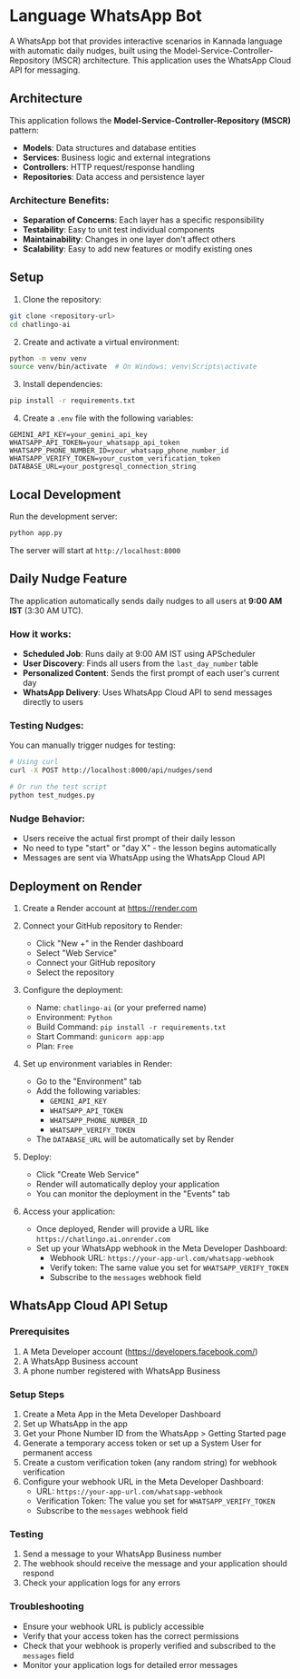 # Language WhatsApp Bot

A WhatsApp bot that provides interactive scenarios in Kannada language with automatic daily nudges, built using the Model-Service-Controller-Repository (MSCR) architecture. This application uses the WhatsApp Cloud API for messaging.

## Architecture

This application follows the **Model-Service-Controller-Repository (MSCR)** pattern:

- **Models**: Data structures and database entities
- **Services**: Business logic and external integrations
- **Controllers**: HTTP request/response handling
- **Repositories**: Data access and persistence layer

### Architecture Benefits:
- **Separation of Concerns**: Each layer has a specific responsibility
- **Testability**: Easy to unit test individual components
- **Maintainability**: Changes in one layer don't affect others
- **Scalability**: Easy to add new features or modify existing ones

## Setup

1. Clone the repository:
```bash
git clone <repository-url>
cd chatlingo-ai
```

2. Create and activate a virtual environment:
```bash
python -m venv venv
source venv/bin/activate  # On Windows: venv\Scripts\activate
```

3. Install dependencies:
```bash
pip install -r requirements.txt
```

4. Create a `.env` file with the following variables:
```
GEMINI_API_KEY=your_gemini_api_key
WHATSAPP_API_TOKEN=your_whatsapp_api_token
WHATSAPP_PHONE_NUMBER_ID=your_whatsapp_phone_number_id
WHATSAPP_VERIFY_TOKEN=your_custom_verification_token
DATABASE_URL=your_postgresql_connection_string
```

## Local Development

Run the development server:
```bash
python app.py
```

The server will start at `http://localhost:8000`

## Daily Nudge Feature

The application automatically sends daily nudges to all users at **9:00 AM IST** (3:30 AM UTC). 

### How it works:
- **Scheduled Job**: Runs daily at 9:00 AM IST using APScheduler
- **User Discovery**: Finds all users from the `last_day_number` table
- **Personalized Content**: Sends the first prompt of each user's current day
- **WhatsApp Delivery**: Uses WhatsApp Cloud API to send messages directly to users

### Testing Nudges:
You can manually trigger nudges for testing:
```bash
# Using curl
curl -X POST http://localhost:8000/api/nudges/send

# Or run the test script
python test_nudges.py
```

### Nudge Behavior:
- Users receive the actual first prompt of their daily lesson
- No need to type "start" or "day X" - the lesson begins automatically
- Messages are sent via WhatsApp using the WhatsApp Cloud API

## Deployment on Render

1. Create a Render account at https://render.com

2. Connect your GitHub repository to Render:
   - Click "New +" in the Render dashboard
   - Select "Web Service"
   - Connect your GitHub repository
   - Select the repository

3. Configure the deployment:
   - Name: `chatlingo-ai` (or your preferred name)
   - Environment: `Python`
   - Build Command: `pip install -r requirements.txt`
   - Start Command: `gunicorn app:app`
   - Plan: `Free`

4. Set up environment variables in Render:
   - Go to the "Environment" tab
   - Add the following variables:
     - `GEMINI_API_KEY`
     - `WHATSAPP_API_TOKEN`
     - `WHATSAPP_PHONE_NUMBER_ID`
     - `WHATSAPP_VERIFY_TOKEN`
   - The `DATABASE_URL` will be automatically set by Render

5. Deploy:
   - Click "Create Web Service"
   - Render will automatically deploy your application
   - You can monitor the deployment in the "Events" tab

6. Access your application:
   - Once deployed, Render will provide a URL like `https://chatlingo.ai.onrender.com`
   - Set up your WhatsApp webhook in the Meta Developer Dashboard:
     - Webhook URL: `https://your-app-url.com/whatsapp-webhook`
     - Verify token: The same value you set for `WHATSAPP_VERIFY_TOKEN`
     - Subscribe to the `messages` webhook field


## WhatsApp Cloud API Setup

### Prerequisites
1. A Meta Developer account (https://developers.facebook.com/)
2. A WhatsApp Business account
3. A phone number registered with WhatsApp Business

### Setup Steps
1. Create a Meta App in the Meta Developer Dashboard
2. Set up WhatsApp in the app
3. Get your Phone Number ID from the WhatsApp > Getting Started page
4. Generate a temporary access token or set up a System User for permanent access
5. Create a custom verification token (any random string) for webhook verification
6. Configure your webhook URL in the Meta Developer Dashboard:
   - URL: `https://your-app-url.com/whatsapp-webhook`
   - Verification Token: The value you set for `WHATSAPP_VERIFY_TOKEN`
   - Subscribe to the `messages` webhook field

### Testing
1. Send a message to your WhatsApp Business number
2. The webhook should receive the message and your application should respond
3. Check your application logs for any errors

### Troubleshooting
- Ensure your webhook URL is publicly accessible
- Verify that your access token has the correct permissions
- Check that your webhook is properly verified and subscribed to the `messages` field
- Monitor your application logs for detailed error messages